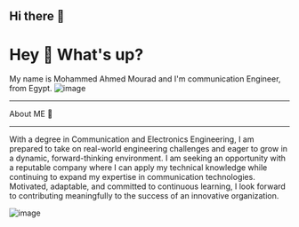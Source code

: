 ## Hi there 👋
# Hey 👋 What's up?

My name is Mohammed Ahmed Mourad  and I'm communication Engineer, from Egypt.
![image](https://github.com/user-attachments/assets/2738df61-2df4-43f7-965f-45d8329942ff)
**************************************************
About ME 👋
**************************************************
With a degree in Communication and Electronics Engineering, I am prepared to take on real-world
engineering challenges and eager to grow in a dynamic, forward-thinking environment. I am seeking an
opportunity with a reputable company where I can apply my technical knowledge while continuing to
expand my expertise in communication technologies. Motivated, adaptable, and committed to
continuous learning, I look forward to contributing meaningfully to the success of an innovative
organization.

![image](https://github.com/user-attachments/assets/57b2cd75-0375-4269-828c-b4a29d4d1341)

 
